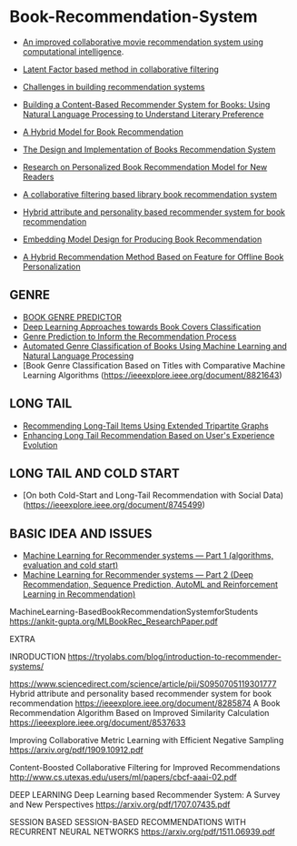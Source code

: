 # Book-Recommendation-System


* [An improved collaborative movie recommendation system using computational intelligence](https://www.sciencedirect.com/science/article/pii/S1045926X14000901).
* [Latent Factor based method in collaborative filtering](https://medium.com/@rabinpoudyal1995/latent-factor-based-method-in-collaborative-filtering-77756a02f675)
* [Challenges in building recommendation systems](https://medium.com/@rabinpoudyal1995/challenges-in-building-recommendation-systems-719a4d3cf5b2)
* [Building a Content-Based Recommender System for Books: Using Natural Language Processing to Understand Literary Preference](https://jamesrledoux.com/projects/gutenberg-recommender-system/)
* [A Hybrid Model for Book Recommendation](https://ieeexplore.ieee.org/document/8473274)
* [The Design and Implementation of Books Recommendation System](https://ieeexplore.ieee.org/document/8663914)
* [Research on Personalized Book Recommendation Model for New Readers](https://ieeexplore.ieee.org/document/8614724)
* [A collaborative filtering based library book recommendation system](https://ieeexplore.ieee.org/document/8391175)


* [Hybrid attribute and personality based recommender system for book recommendation](https://ieeexplore.ieee.org/document/8285874)
* [Embedding Model Design for Producing Book Recommendation](https://ieeexplore.ieee.org/document/8843769)



* [ A Hybrid Recommendation Method Based on Feature for Offline Book Personalization](https://arxiv.org/ftp/arxiv/papers/1804/1804.11335.pdf)

## GENRE

* [BOOK GENRE PREDICTOR](https://medium.com/bbm406f18/week-i-book-genre-predictor-c283cfc74e24)
* [Deep Learning Approaches towards Book Covers Classification](https://pdfs.semanticscholar.org/dc97/f5e9176ba278085cd2c56db56b8851fa864c.pdf)
* [Genre Prediction to Inform the Recommendation Process](http://ceur-ws.org/Vol-1688/paper-05.pdf)
* [Automated Genre Classification of Books Using Machine Learning and Natural Language Processing](https://ieeexplore.ieee.org/document/8776935)
* [Book Genre Classification Based on Titles with Comparative Machine Learning Algorithms
(https://ieeexplore.ieee.org/document/8821643)


## LONG TAIL
* [Recommending Long-Tail Items Using Extended Tripartite Graphs](https://ieeexplore.ieee.org/document/8588783)
* [Enhancing Long Tail Recommendation Based on User's Experience Evolution](https://ieeexplore.ieee.org/document/8465216)

## LONG TAIL AND COLD START
* [On both Cold-Start and Long-Tail Recommendation with Social Data)(https://ieeexplore.ieee.org/document/8745499)

## BASIC IDEA AND ISSUES
* [Machine Learning for Recommender systems — Part 1 (algorithms, evaluation and cold start)](https://medium.com/recombee-blog/machine-learning-for-recommender-systems-part-1-algorithms-evaluation-and-cold-start-6f696683d0ed)
* [Machine Learning for Recommender systems — Part 2 (Deep Recommendation, Sequence Prediction, AutoML and Reinforcement Learning in Recommendation)](https://medium.com/recombee-blog/machine-learning-for-recommender-systems-part-2-deep-recommendation-sequence-prediction-automl-f134bc79d66b)



MachineLearning-BasedBookRecommendationSystemforStudents
https://ankit-gupta.org/MLBookRec_ResearchPaper.pdf



EXTRA

INRODUCTION
https://tryolabs.com/blog/introduction-to-recommender-systems/


https://www.sciencedirect.com/science/article/pii/S0950705119301777
Hybrid attribute and personality based recommender system for book recommendation
https://ieeexplore.ieee.org/document/8285874
A Book Recommendation Algorithm Based on Improved Similarity Calculation
https://ieeexplore.ieee.org/document/8537633



Improving Collaborative Metric Learning with Efficient Negative Sampling
https://arxiv.org/pdf/1909.10912.pdf

Content-Boosted Collaborative Filtering for Improved Recommendations
http://www.cs.utexas.edu/users/ml/papers/cbcf-aaai-02.pdf

DEEP LEARNING
Deep Learning based Recommender System: A Survey and New Perspectives
https://arxiv.org/pdf/1707.07435.pdf


SESSION BASED
SESSION-BASED RECOMMENDATIONS WITH RECURRENT NEURAL NETWORKS
https://arxiv.org/pdf/1511.06939.pdf
